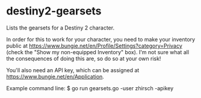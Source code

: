 # destiny2-gearsets
Lists the gearsets for a Destiny 2 character.

In order for this to work for your character, you need to make your
inventory public at
https://www.bungie.net/en/Profile/Settings?category=Privacy (check the
"Show my non-equipped Inventory" box).  I'm not sure what all the
consequences of doing this are, so do so at your own risk!

You'll also need an API key, which can be assigned at
https://www.bungie.net/en/Application.

Example command line:
  $ go run gearsets.go -user zhirsch -apikey <apikey>
